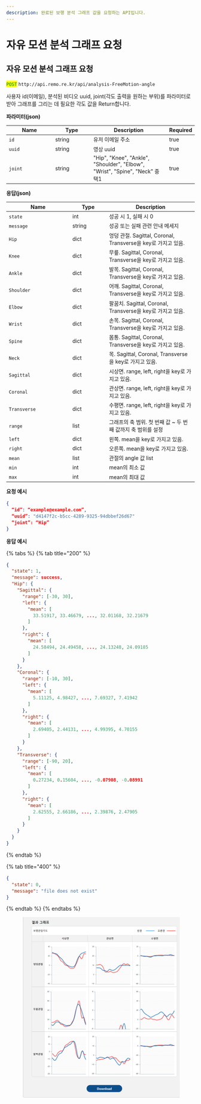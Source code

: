 ```yaml
---
description: 완료된 보행 분석 그래프 값을 요청하는 API입니다.
---
```


# 자유 모션 분석 그래프 요청

## 자유 모션 분석 그래프 요청

<mark style="color:green;">`POST`</mark> `http://api.remo.re.kr/api/analysis-FreeMotion-angle`

사용자 id(이메일), 분석된 비디오 uuid, joint(각도 출력을 원하는 부위)를 파라미터로 받아 그래프를 그리는 데 필요한 각도 값을 Return합니다.

**파라미터(json)**

<table><thead><tr><th width="110">Name</th><th width="88">Type</th><th>Description</th><th data-type="checkbox">Required</th></tr></thead><tbody><tr><td><code>id</code></td><td>string</td><td>유저 이메일 주소</td><td>true</td></tr><tr><td><code>uuid</code></td><td>string</td><td>영상 uuid</td><td>true</td></tr><tr><td><code>joint</code></td><td>string</td><td>"Hip", "Knee", "Ankle", "Shoulder", "Elbow", "Wrist", "Spine", "Neck" 중 택1</td><td>true</td></tr></tbody></table>

**응답(json)**

<table><thead><tr><th width="156">Name</th><th width="84">Type</th><th>Description</th></tr></thead><tbody><tr><td><code>state</code></td><td>int</td><td>성공 시 1, 실패 시 0</td></tr><tr><td><code>message</code></td><td>string</td><td>성공 또는 실패 관련 안내 메세지</td></tr><tr><td><code>Hip</code></td><td>dict</td><td>엉덩 관절. Sagittal, Coronal, Transverse을 key로 가지고 있음.</td></tr><tr><td><code>Knee</code></td><td>dict</td><td>무릎. Sagittal, Coronal, Transverse을 key로 가지고 있음.</td></tr><tr><td><code>Ankle</code></td><td>dict</td><td>발목. Sagittal, Coronal, Transverse을 key로 가지고 있음.</td></tr><tr><td><code>Shoulder</code></td><td>dict</td><td>어깨. Sagittal, Coronal, Transverse을 key로 가지고 있음.</td></tr><tr><td><code>Elbow</code></td><td>dict</td><td>팔꿈치. Sagittal, Coronal, Transverse을 key로 가지고 있음.</td></tr><tr><td><code>Wrist</code></td><td>dict</td><td>손목. Sagittal, Coronal, Transverse을 key로 가지고 있음.</td></tr><tr><td><code>Spine</code></td><td>dict</td><td>몸통. Sagittal, Coronal, Transverse을 key로 가지고 있음.</td></tr><tr><td><code>Neck</code></td><td>dict</td><td>목. Sagittal, Coronal, Transverse을 key로 가지고 있음.</td></tr><tr><td><code>Sagittal</code></td><td>dict</td><td>시상면. range, left, right을 key로 가지고 있음.</td></tr><tr><td><code>Coronal</code></td><td>dict</td><td>관상면. range, left, right을 key로 가지고 있음.</td></tr><tr><td><code>Transverse</code></td><td>dict</td><td>수평면. range, left, right을 key로 가지고 있음.</td></tr><tr><td><code>range</code></td><td>list</td><td>그래프의 축 범위. 첫 번째 값 ~ 두 번째 값까지 축 범위를 설정</td></tr><tr><td><code>left</code></td><td>dict</td><td>왼쪽. mean을 key로 가지고 있음.</td></tr><tr><td><code>right</code></td><td>dict</td><td>오른쪽. mean을 key로 가지고 있음.</td></tr><tr><td><code>mean</code></td><td>list</td><td>관절의 angle 값 list</td></tr><tr><td><code>min</code></td><td>int</td><td>mean의 최소 값</td></tr><tr><td><code>max</code></td><td>int</td><td>mean의 최대 값</td></tr></tbody></table>

**요청 예시**

```json
{
  “id”: “example@example.com”,
  “uuid”: "d4147f2c-b5cc-4289-9325-94dbbef26d67"
  “joint”: “Hip”
}
```

**응답 예시**

{% tabs %}
{% tab title="200" %}
```json
{
  "state": 1,
  "message": success,
  "Hip": {
    "Sagittal": {
      "range": [-30, 30],
      "left": {
        "mean": [
          33.51917, 33.46679, ..., 32.01168, 32.21679
        ]
      },
      "right": {
        "mean": [
          24.58494, 24.49458, ..., 24.13248, 24.09185
        ]
      }
    },
    "Coronal": {
      "range": [-10, 30],
      "left": {
        "mean": [
          5.11125, 4.98427, ..., 7.69327, 7.41942
        ]
      },
      "right": {
        "mean": [
          2.69405, 2.44131, ..., 4.99395, 4.70155
        ]
      }
    },
    "Transverse": {
      "range": [-90, 20],
      "left": {
        "mean": [
          0.27234, 0.15604, ..., -0.07908, -0.08991
        ]
      },
      "right": {
        "mean": [
          2.62555, 2.66186, ..., 2.39876, 2.47905
        ]
      }
    }
  }
}
```
{% endtab %}

{% tab title="400" %}
```json
{
  "state": 0,
  "message": "file does not exist"
}
```
{% endtab %}
{% endtabs %}

<figure><img src="../.gitbook/assets/image (3) (1).png" alt=""><figcaption></figcaption></figure>
